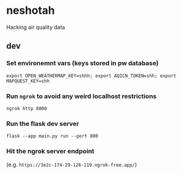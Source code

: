 # neshotah

Hacking air quality data

## dev
### Set environemnt vars (keys stored in pw database)

`export OPEN_WEATHERMAP_KEY=shhh; export AQICN_TOKEN=shh; export MAPQUEST_KEY=shh`

### Run `ngrok` to avoid any weird localhost restrictions

`ngrok http 8000`

### Run the flask dev server

`flask --app main.py run --port 800`

### Hit the ngrok server endpoint

(e.g. `https://3e2c-174-29-126-119.ngrok-free.app/`)